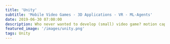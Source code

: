 ```yaml
---
title: 'Unity'
subtitle: 'Mobile Video Games - 3D Applications - VR - ML-Agents'
date: 2019-06-30 07:00:00
description: Who never wanted to develop (small) video game? motion capture system? I found Unity a great platform. I published some small mobile video games and currently focused on 3D/VR development. On the other hand ML-Agents is great platform to play around Reinforcement Learning and was a pleasure to participate on Obstacle Tower Challenge (2019). Currently I'm using ML-Agents to create virtual environments for training robots and transfer to real world (sim2real)
featured_image: '/images/unity.png'
tags: Unity
---
```

